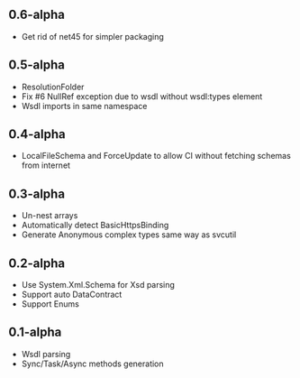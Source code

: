 ## 0.6-alpha
* Get rid of net45 for simpler packaging

## 0.5-alpha
* ResolutionFolder
* Fix #6 NullRef exception due to wsdl without wsdl:types element
* Wsdl imports in same namespace

## 0.4-alpha
* LocalFileSchema and ForceUpdate to allow CI without fetching schemas from internet

## 0.3-alpha
* Un-nest arrays
* Automatically detect BasicHttpsBinding
* Generate Anonymous complex types same way as svcutil

## 0.2-alpha
* Use System.Xml.Schema for Xsd parsing
* Support auto DataContract
* Support Enums

## 0.1-alpha
* Wsdl parsing
* Sync/Task/Async methods generation
